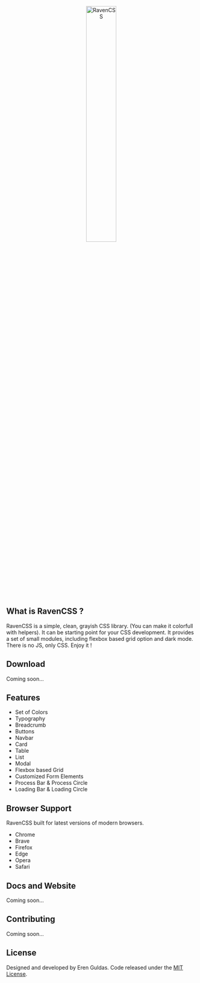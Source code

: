 <a style="text-align:center; display: block;" href="#"><img style="width: 40%; " src="https://res.cloudinary.com/erenesto/image/upload/v1585065670/s6uc1yixyji0y6j7hnv6.jpg" alt="RavenCSS"></a>

## What is RavenCSS ?

RavenCSS is a simple, clean, grayish CSS library. (You can make it colorfull with helpers). It can be starting point for your CSS development. It provides a set of small modules, including flexbox based grid option and dark mode. There is no JS, only CSS. Enjoy it !

## Download

Coming soon...

## Features

- Set of Colors
- Typography
- Breadcrumb
- Buttons
- Navbar
- Card
- Table
- List
- Modal
- Flexbox based Grid
- Customized Form Elements
- Process Bar & Process Circle
- Loading Bar & Loading Circle

## Browser Support

RavenCSS built for latest versions of modern browsers.

- Chrome
- Brave
- Firefox
- Edge
- Opera
- Safari

## Docs and Website

Coming soon...

## Contributing

Coming soon...

## License

Designed and developed by Eren Guldas. Code released under the [MIT License](license).
